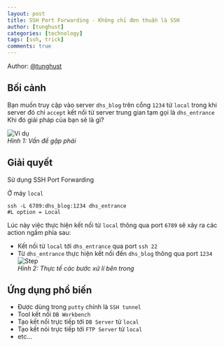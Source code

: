 ```yaml
---
layout: post
title: SSH Port Forwarding - Không chỉ đơn thuần là SSH
author: [tunghust]
categories: [technology]
tags: [ssh, trick]
comments: true
---
```


Author: [@tunghust](https://github.com/tunghust)

## Bối cảnh
Bạn muốn truy cập vào server `dhs_blog` trên cổng `1234` từ `local` trong khi server đó chỉ `accept` kết nối từ server trung gian tạm gọi là `dhs_entrance`  
Khi đó giải pháp của bạn sẽ là gì?

![Ví dụ](https://kvlj0a.bn.files.1drv.com/y4mbkYpWs24oFxM2XIgFPLJHvXZ2BvcbMG3NEQw4jP5l_jgpvQ3QdLEeiFa7fcd6fZpzs5-qz9W1rLoT5dlyQpJY8Uj7KnTtTy0X5KfN0SXozq51x_longnE6A-ECpG7mFtkb5wOW8OvjnQjufxkNqvWdyhz_BYHuAp9JRZAWrZ8l1ks-F9jABGLICxn9FZIF5eGwJVcbVozu9LZwXOsmXIjA?width=541&height=218&cropmode=none "Ví dụ")  
*Hình 1: Vấn đề gặp phải*

## Giải quyết 
Sử dụng SSH Port Forwarding

Ở máy `local`
```
ssh -L 6789:dhs_blog:1234 dhs_entrance
#L option = Local
```

Lúc này việc thực hiện kết nối từ `local` thông qua port `6789` sẽ xảy ra các action ngầm phía sau:
- Kết nối từ `local` tới `dhs_entrance` qua port `ssh 22`
- Từ `dhs_entrance` thực hiện kết nối đến `dhs_blog` thông qua port `1234`
![Step](https://mucpqq.bn.files.1drv.com/y4mxbjK1BS7aWjeAzJGg2npIl5bODh2_WCrOfFy0PBN8cpK65ERFeMeKw1SOsOt3MsEWt2Iuh8O67SOA759TvrM7ZO2LNiwKEI5oy4_6alvTH70z9xo77saVyuGMlTnJ8PxuSTJe4Tgdz2j0Uza3AKcVwoiqQxWGWngFVzLlrdsYpMbweCgNuTvtNfQS-i8Vdhy75Y8CSrFLegZASGmEgWHCg?width=541&height=178&cropmode=none "Step")  
*Hình 2: Thực tế các bước xử lí bên trong*

## Ứng dụng phổ biến
- Được dùng trong `putty` chính là `SSH tunnel`
- Tool kết nối `DB Workbench`
- Tạo kết nối trực tiếp tới `DB Server` từ `local`
- Tạo kết nói trực tiếp tới `FTP Server` từ `local`
- etc...
